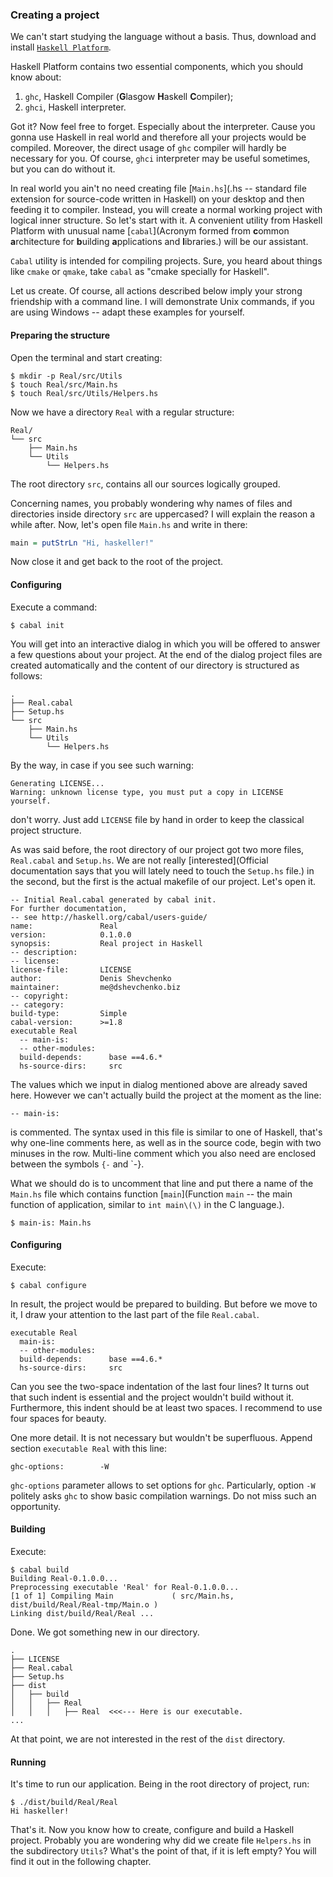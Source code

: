 ### Creating a project ###

We can't start studying the language without a basis. Thus, download and install
[`Haskell Platform`](http://www.haskell.org/platform).

Haskell Platform contains two essential components, which you should know about:

1. `ghc`, Haskell Compiler (**G**lasgow **H**askell **C**ompiler);
2. `ghci`, Haskell interpreter.

Got it? Now feel free to forget. Especially about the interpreter. Cause you
gonna use Haskell in real world and therefore all your projects would be compiled.
Moreover, the direct usage of `ghc` compiler will hardly be necessary for you.
Of course, `ghci` interpreter may be useful sometimes, but you can do without it.

In real world you ain't no need creating file [`Main.hs`](.hs -- standard file 
extension for source-code written in Haskell) on your desktop and then
feeding it to compiler. Instead, you will create a normal working project with
logical inner structure. So let's start with it. A convenient
utility from Haskell Platform with unusual name [`cabal`](Acronym formed from
**c**ommon **a**rchitecture for **b**uilding **a**pplications and **l**ibraries.)
will be our assistant.

`Cabal` utility is intended for compiling projects. Sure, you heard about things
like `cmake` or `qmake`, take `cabal` as "cmake specially for Haskell". 

Let us create. Of course, all actions described below imply your strong friendship
with a command line. I will demonstrate Unix commands, if you are using
Windows -- adapt these examples for yourself.

#### Preparing the structure ####

Open the terminal and start creating:
	
	$ mkdir -p Real/src/Utils
	$ touch Real/src/Main.hs
	$ touch Real/src/Utils/Helpers.hs

Now we have a directory `Real` with a regular structure:

	Real/
	└── src
		├── Main.hs
		└── Utils
			└── Helpers.hs

The root directory `src`, contains all our sources logically grouped.

Concerning names, you probably wondering why names of files and directories
inside directory `src` are uppercased? I will explain the reason a while after.
Now, let's open file `Main.hs` and write in there:

```haskell
main = putStrLn "Hi, haskeller!"	
```

Now close it and get back to the root of the project.

#### Configuring ####

Execute a command:
	
	$ cabal init

You will get into an interactive dialog in which you will be offered to answer
a few questions about your project. At the end of the dialog project files are
created automatically and the content of our directory is structured as
follows:

	.
	├── Real.cabal
	├── Setup.hs
	└── src
		├── Main.hs
		└── Utils
			└── Helpers.hs

By the way, in case if you see such warning:
	
	Generating LICENSE...
	Warning: unknown license type, you must put a copy in LICENSE yourself.

don't worry. Just add `LICENSE` file by hand in order to keep the classical
project structure.

As was said before, the root directory of our project got two more files,
`Real.cabal` and `Setup.hs`. We are not really [interested](Official documentation
says that you will lately need to touch the `Setup.hs` file.) in the second, but
the first is the actual makefile of our project. Let's open it.

	-- Initial Real.cabal generated by cabal init.
	For further documentation,
	-- see http://haskell.org/cabal/users-guide/
	name:               Real
	version:            0.1.0.0
	synopsis:           Real project in Haskell
	-- description:
	-- license:
	license-file:       LICENSE
	author:             Denis Shevchenko
	maintainer:         me@dshevchenko.biz
	-- copyright:
	-- category:
	build-type:         Simple
	cabal-version:      >=1.8
	executable Real
	  -- main-is:
	  -- other-modules:
	  build-depends:      base ==4.6.*
	  hs-source-dirs:     src

The values which we input in dialog mentioned above are already saved here.
However we can't actually build the project at the moment as the line:

	-- main-is:

is commented. The syntax used in this file is similar to one of Haskell, that's
why one-line comments here, as well as in the source code, begin with two
minuses in the row. Multi-line comment which you also need are enclosed between
the symbols `{-` and `-}.

What we should do is to uncomment that line and put there a name of the `Main.hs`
file which contains function [`main`](Function `main` -- the main function of
application, similar to `int main\(\)` in the C language.).

	$ main-is: Main.hs

#### Configuring ####

Execute:
	
	$ cabal configure

In result, the project would be prepared to building. But before we move to
it, I draw your attention to the last part of the file `Real.cabal`.

	executable Real
	  main-is:
	  -- other-modules:
	  build-depends:      base ==4.6.*
	  hs-source-dirs:     src

Can you see the two-space indentation of the last four lines? It turns out that
such indent is essential and the project wouldn't build without it. Furthermore,
this indent should be at least two spaces. I recommend to use four spaces for beauty.

One more detail. It is not necessary but wouldn't be superfluous. Append
section `executable Real` with this line:

	ghc-options:        -W

`ghc-options` parameter allows to set options for `ghc`. Particularly, option
`-W` politely asks `ghc` to show basic compilation warnings. Do not miss such an
opportunity.

#### Building ###

Execute:

	$ cabal build
	Building Real-0.1.0.0...
	Preprocessing executable 'Real' for Real-0.1.0.0...
	[1 of 1] Compiling Main             ( src/Main.hs, dist/build/Real/Real-tmp/Main.o )
	Linking dist/build/Real/Real ...

Done. We got something new in our directory.

	.
	├── LICENSE
	├── Real.cabal
	├── Setup.hs
	├── dist
	│   ├── build
	│   │   ├── Real
	│   │   │   ├── Real  <<<--- Here is our executable.
	...

At that point, we are not interested in the rest of the `dist` directory.

#### Running ####

It's time to run our application. Being in the root directory of project, run:

	$ ./dist/build/Real/Real
	Hi haskeller!

That's it. Now you know how to create, configure and build a Haskell project.
Probably you are wondering why did we create file `Helpers.hs` in the subdirectory
`Utils`? What's the point of that, if it is left empty? You will find it out in
the following chapter.

